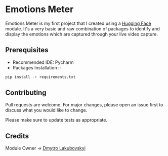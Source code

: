 # Emotions Meter
Emotions Meter is my first project that I created using a [Hugging Face](https://huggingface.co/dima806/facial_emotions_image_detection) module. It's a very basic and raw combination of packages to identify and display the emotions which are captured through your live video capture.
## Prerequisites
* Recommended IDE: Pycharm
* Packages Installation :-
```bash
pip install -r requirements.txt
```

## Contributing

Pull requests are welcome. For major changes, please open an issue first
to discuss what you would like to change.

Please make sure to update tests as appropriate.

## Credits

Module Owner -> [Dmytro Lakubovskyi](https://huggingface.co/dima806)
